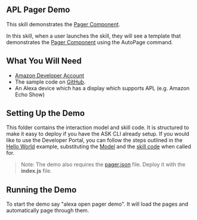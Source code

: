 ## APL Pager Demo

This skill demonstrates the [Pager Component](https://developer.amazon.com/docs/alexa-presentation-language/apl-pager.html).

In this skill, when a user launches the skill, they will see a template that demonstrates the [Pager Component](https://developer.amazon.com/docs/alexa-presentation-language/apl-pager.html) using the AutoPage command.

## What You Will Need
*  [Amazon Developer Account](http://developer.amazon.com/alexa)
*  The sample code on [GitHub](https://github.com/alexa-samples/apl-pager-demo).
*  An Alexa device which has a display which supports APL (e.g. Amazon Echo Show)

## Setting Up the Demo
This folder contains the interaction model and skill code.  It is structured to make it easy to deploy if you have the ASK CLI already setup.  If you would like to use the Developer Portal, you can follow the steps outlined in the [Hello World](https://github.com/alexa/skill-sample-nodejs-hello-world) example, substituting the [Model](./models/en-US.json) and the [skill code](./lambda/custom/index.js) when called for.

> Note: The demo also requires the [pager.json](./lambda/custom/pager.json) file.  Deploy it with the **index.js** file.

## Running the Demo
To start the demo say "alexa open pager demo".  It will load the pages and automatically page through them.
